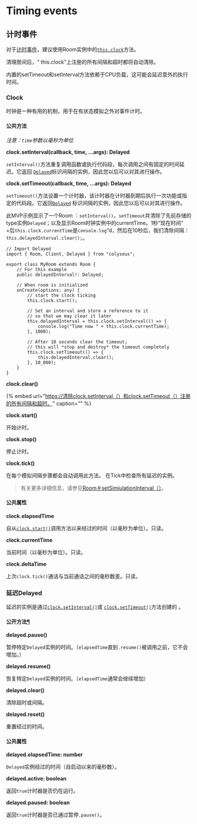 # Timing events

## 计时事件

对于[计时事件](https://www.w3.org/TR/2011/WD-html5-20110525/timers.html)，建议使用Room实例中的[`this.clock`](https://docs.colyseus.io/server/room/#clock-clocktimer)方法。

清理房间后，“ this.clock”上注册的所有间隔和超时都将自动清除。

内置的setTimeout和setInterval方法依赖于CPU负载，这可能会延迟意外的执行时间。

### Clock <a id="clock"></a>

时钟是一种有用的机制，用于在有状态模拟之外对事件计时。

#### 公共方法 <a id="public-methods"></a>

_注意：`time`参数以毫秒为单位_

**clock.setInterval\(callback, time, ...args\): Delayed**

`setInterval()`方法重复调用函数或执行代码段，每次调用之间有固定的时间延迟。它返回 [`Delayed`](https://docs.colyseus.io/server/timing-events/#delayed)标识间隔的实例，因此您以后可以对其进行操作。

**clock.setTimeout\(callback, time, ...args\): Delayed**

`setTimeout()`方法设置一个计时器，该计时器在计时器到期后执行一次功能或指定的代码段。它返回[`Delayed`](https://docs.colyseus.io/server/timing-events/#delayed) 标识间隔的实例，因此您以后可以对其进行操作。

此MVP示例显示了一个Room ：`setInterval()`，`setTimeout`并清除了先前存储的type实例`Delayed`；以及显示Room时钟实例中的currentTime。1秒“现在时间” +后`this.clock.currentTime`是`console.log`“d，然后在10秒后，我们清除间隔：`this.delayedInterval.clear();`。

```text
// Import Delayed
import { Room, Client, Delayed } from "colyseus";

export class MyRoom extends Room {
    // For this example
    public delayedInterval!: Delayed;

    // When room is initialized
    onCreate(options: any) {
        // start the clock ticking
        this.clock.start();

        // Set an interval and store a reference to it
        // so that we may clear it later
        this.delayedInterval = this.clock.setInterval(() => {
            console.log("Time now " + this.clock.currentTime);
        }, 1000);

        // After 10 seconds clear the timeout;
        // this will *stop and destroy* the timeout completely
        this.clock.setTimeout(() => {
            this.delayedInterval.clear();
        }, 10_000);
    }
}
```

**clock.clear\(\)**

{% embed url="https://清除clock.setInterval（）和clock.setTimeout（）注册的所有间隔和超时。" caption="" %}

**clock.start\(\)**

开始计时。

**clock.stop\(\)**

停止计时。

**clock.tick\(\)**

在每个模拟间隔步骤都会自动调用此方法。 在Tick中检查所有延迟的实例。

> 有关更多详细信息，请参见[Room＃setSimiulationInterval（）](https://docs.colyseus.io/server/room/#setsimulationinterval-callback-milliseconds166)。

#### 公共属性 <a id="public-properties"></a>

**clock.elapsedTime**

自从[`clock.start()`](https://docs.colyseus.io/server/timing-events/#clockstart)调用方法以来经过的时间（以毫秒为单位）。只读。

**clock.currentTime**

当前时间（以毫秒为单位）。只读。

**clock.deltaTime**

上次`clock.tick()`通话与当前通话之间的毫秒数差。只读。

### 延迟Delayed <a id="delayed"></a>

延迟的实例是通过[`clock.setInterval()`](https://docs.colyseus.io/server/timing-events/#clocksetintervalcallback-time-args-delayed)或 [`clock.setTimeout()`](https://docs.colyseus.io/server/timing-events/#clocksettimeoutcallback-time-args-delayed)方法创建的 。

#### 公开方法[¶](https://docs.colyseus.io/server/timing-events/#public-methods_1) <a id="public-methods_1"></a>

**delayed.pause\(\)**

暂停特定`Delayed`实例的时间。（`elapsedTime`直到`.resume()`被调用之前，它不会增加。）

**delayed.resume\(\)**

恢复特定`Delayed`实例的时间。（`elapsedTime`通常会继续增加）

**delayed.clear\(\)**

清除超时或间隔。

**delayed.reset\(\)**

重置经过的时间。

#### 公共属性 <a id="public-properties_1"></a>

**delayed.elapsedTime: number**

`Delayed`实例经过的时间（自启动以来的毫秒数）。

**delayed.active: boolean**

返回`true`计时器是否仍在运行。

**delayed.paused: boolean**

返回`true`计时器是否已通过暂停`.pause()`。

